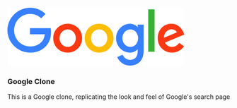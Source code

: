 ![Google logo](./src/assets/media/img/goo-logo.png)

### Google Clone
This is a Google clone, replicating the look and feel of Google's search page
